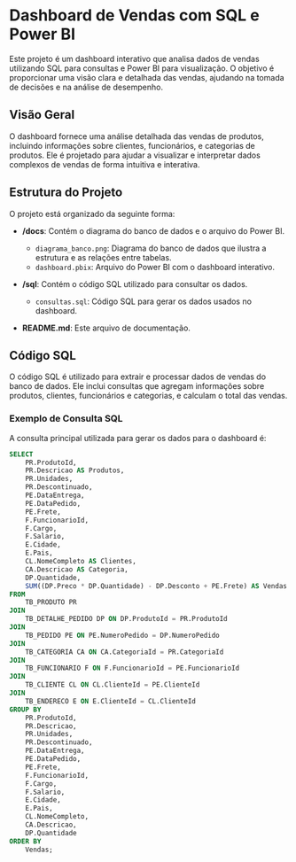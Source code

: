 # Dashboard de Vendas com SQL e Power BI

Este projeto é um dashboard interativo que analisa dados de vendas utilizando SQL para consultas e Power BI para visualização. O objetivo é proporcionar uma visão clara e detalhada das vendas, ajudando na tomada de decisões e na análise de desempenho.


## Visão Geral

O dashboard fornece uma análise detalhada das vendas de produtos, incluindo informações sobre clientes, funcionários, e categorias de produtos. Ele é projetado para ajudar a visualizar e interpretar dados complexos de vendas de forma intuitiva e interativa.

## Estrutura do Projeto

O projeto está organizado da seguinte forma:

- **/docs**: Contém o diagrama do banco de dados e o arquivo do Power BI.
  - `diagrama_banco.png`: Diagrama do banco de dados que ilustra a estrutura e as relações entre tabelas.
  - `dashboard.pbix`: Arquivo do Power BI com o dashboard interativo.

- **/sql**: Contém o código SQL utilizado para consultar os dados.
  - `consultas.sql`: Código SQL para gerar os dados usados no dashboard.

- **README.md**: Este arquivo de documentação.

## Código SQL

O código SQL é utilizado para extrair e processar dados de vendas do banco de dados. Ele inclui consultas que agregam informações sobre produtos, clientes, funcionários e categorias, e calculam o total das vendas. 

### Exemplo de Consulta SQL

A consulta principal utilizada para gerar os dados para o dashboard é:

```sql
SELECT
    PR.ProdutoId,
    PR.Descricao AS Produtos,
    PR.Unidades,
    PR.Descontinuado,
    PE.DataEntrega,
    PE.DataPedido,
    PE.Frete,
    F.FuncionarioId,
    F.Cargo,
    F.Salario,
    E.Cidade,
    E.Pais,
    CL.NomeCompleto AS Clientes,
    CA.Descricao AS Categoria,
    DP.Quantidade,
    SUM((DP.Preco * DP.Quantidade) - DP.Desconto + PE.Frete) AS Vendas
FROM
    TB_PRODUTO PR
JOIN
    TB_DETALHE_PEDIDO DP ON DP.ProdutoId = PR.ProdutoId
JOIN
    TB_PEDIDO PE ON PE.NumeroPedido = DP.NumeroPedido
JOIN
    TB_CATEGORIA CA ON CA.CategoriaId = PR.CategoriaId
JOIN
    TB_FUNCIONARIO F ON F.FuncionarioId = PE.FuncionarioId
JOIN
    TB_CLIENTE CL ON CL.ClienteId = PE.ClienteId
JOIN
    TB_ENDERECO E ON E.ClienteId = CL.ClienteId
GROUP BY
    PR.ProdutoId,
    PR.Descricao,
    PR.Unidades,
    PR.Descontinuado,
    PE.DataEntrega,
    PE.DataPedido,
    PE.Frete,
    F.FuncionarioId,
    F.Cargo,
    F.Salario,
    E.Cidade,
    E.Pais,
    CL.NomeCompleto,
    CA.Descricao,
    DP.Quantidade
ORDER BY
    Vendas;

